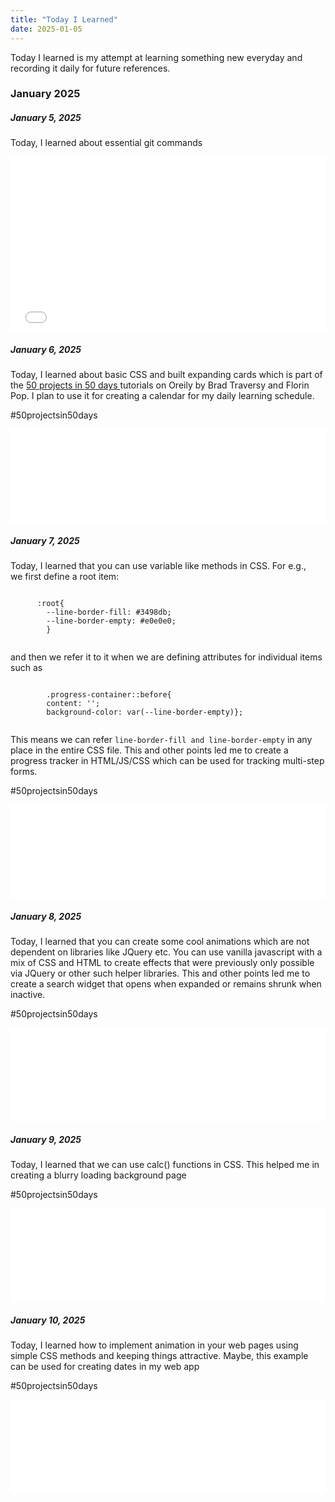 ```yaml
---
title: "Today I Learned"
date: 2025-01-05
---
```


Today I learned is my attempt at learning something new everyday and recording it daily for future references.

<!DOCTYPE HTML>
<html>
	<body>
	<h3>January 2025</h3>
    <h5>January 5, 2025</h5>
      <div>Today, I learned about essential git commands </div>
	<p><iframe height = '280' style = 'width: 100%' scrolling = 'yes' frameborder = 'no' allowtransparency = 'true' allowfullscreen = 'true' src = "/gitcodes.html"></iframe> </p>
	<h5>January 6, 2025</h5>
      <div>Today, I learned about basic CSS and built expanding cards which is part of the <a href = "https://learning.oreilly.com/course/50-projects-in/9781801079976/"> 50 projects in 50 days </a> tutorials on Oreily by Brad Traversy and Florin Pop. I plan to use it for creating a calendar for my daily learning schedule.</div>
	<p>#50projectsin50days</p> 
	<p><iframe height = '150' style = 'width: 100%' scrolling = 'yes' frameborder = 'no' allowtransparency = 'true' allowfullscreen = 'true' src = "/expandingCards.html"></iframe> </p>
	<h5>January 7, 2025</h5>
	<div>
      <div>Today, I learned that you can use variable like methods in CSS. For e.g., </div> 
	  <div>we first define a root item:</div> 
	  <p></p>
	<code>
	  :root{
    	--line-border-fill: #3498db;
    	--line-border-empty: #e0e0e0;
		}
	</code>
	<p></p>
	and then we refer it to it when we are defining attributes for individual items such as 
	<p></p>
	<code>
		.progress-container::before{
    	content: '';
    	background-color: var(--line-border-empty)};
	</code>
	<p></p>
	This means we can refer <code>line-border-fill and line-border-empty</code> in any place in the entire CSS file. This and other points led me to create a progress tracker in HTML/JS/CSS which can be used for tracking multi-step forms.
	</div>
	<p>#50projectsin50days</p> 
	<p><iframe height = '150' style = 'width: 100%' scrolling = 'yes' frameborder = 'no' allowtransparency = 'true' allowfullscreen = 'true' src = "/progressTracker.html"></iframe> </p>
	<h5>January 8, 2025</h5>
	<div>
      <div>Today, I learned that you can create some cool animations which are not dependent on libraries like JQuery etc. You can use vanilla javascript with a mix of CSS and HTML to create effects that were previously only possible via JQuery or other such helper libraries. This and other points led me to create a search widget that opens when expanded or remains shrunk when inactive.</div>
	  <p>#50projectsin50days</p> 
	<p><iframe height = '150' style = 'width: 100%' scrolling = 'yes' frameborder = 'no' allowtransparency = 'true' allowfullscreen = 'true' src = "/searchwidget.html"></iframe> </p>
	<h5>January 9, 2025</h5>
	<div>
      <div>Today, I learned that we can use calc() functions in CSS. This helped me in creating a blurry loading background page</div>
	  <p>#50projectsin50days</p> 
	<p><iframe height = '150' style = 'width: 100%' scrolling = 'yes' frameborder = 'no' allowtransparency = 'true' allowfullscreen = 'true' src = "/blurryBackground.html"></iframe> </p>
	<h5>January 10, 2025</h5>
	<div>
      <div>Today, I learned how to implement animation in your web pages using simple CSS methods and keeping things attractive. Maybe, this example can be used for creating dates in my web app</div>
	  <p>#50projectsin50days</p> 
	<p><iframe height = '150' style = 'width: 100%' scrolling = 'yes' frameborder = 'no' allowtransparency = 'true' allowfullscreen = 'true' src = "/scrollAnimation.html"></iframe> </p>
	</body>
</html>


